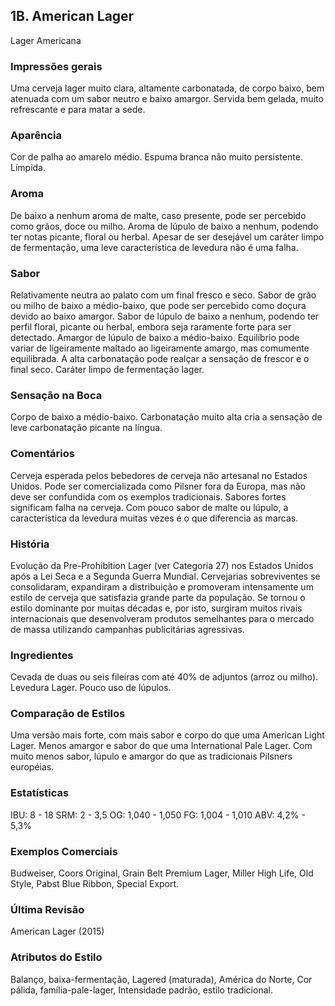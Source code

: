 ## 1B. American Lager
Lager Americana

### Impressões gerais

Uma cerveja lager muito clara, altamente carbonatada, de corpo baixo, bem atenuada com um sabor neutro e baixo amargor. Servida bem gelada, muito refrescante e para matar a sede.

### Aparência

Cor de palha ao amarelo médio. Espuma branca não muito persistente. Límpida.

### Aroma

De baixo a nenhum aroma de malte, caso presente, pode ser percebido como grãos, doce ou milho. Aroma de lúpulo de baixo a nenhum, podendo ter notas picante, floral ou herbal. Apesar de ser desejável um caráter limpo de fermentação, uma leve característica de levedura não é uma falha.

### Sabor

Relativamente neutra ao palato com um final fresco e seco. Sabor de grão ou milho de baixo a médio-baixo, que pode ser percebido como doçura devido ao baixo amargor. Sabor de lúpulo de baixo a nenhum, podendo ter perfil floral, picante ou herbal, embora seja raramente forte para ser detectado. Amargor de lúpulo de baixo a médio-baixo. Equilíbrio pode variar de ligeiramente maltado ao ligeiramente amargo, mas comumente equilibrada. A alta carbonatação pode realçar a sensação de frescor e o final seco. Caráter limpo de fermentação lager.

### Sensação na Boca

Corpo de baixo a médio-baixo. Carbonatação muito alta cria a sensação de leve carbonatação picante na língua.

### Comentários

Cerveja esperada pelos bebedores de cerveja não artesanal no Estados Unidos. Pode ser comercializada como Pilsner fora da Europa, mas não deve ser confundida com os exemplos tradicionais. Sabores fortes significam falha na cerveja. Com pouco sabor de malte ou lúpulo, a característica da levedura muitas vezes é o que diferencia as marcas.

### História

Evolução da Pre-Prohibition Lager (ver Categoria 27) nos Estados Unidos após a Lei Seca e a Segunda Guerra Mundial. Cervejarias sobreviventes se consolidaram, expandiram a distribuição e promoveram intensamente um estilo de cerveja que satisfazia grande parte da população. Se tornou o estilo dominante por muitas décadas e, por isto, surgiram muitos rivais internacionais que desenvolveram produtos semelhantes para o mercado de massa utilizando campanhas publicitárias agressivas.

### Ingredientes

Cevada de duas ou seis fileiras com até 40% de adjuntos (arroz ou milho). Levedura Lager. Pouco uso de lúpulos.

### Comparação de Estilos

Uma versão mais forte, com mais sabor e corpo do que uma American Light Lager. Menos amargor e sabor do que uma International Pale Lager. Com muito menos sabor, lúpulo e amargor do que as tradicionais Pilsners européias.

### Estatísticas

IBU: 8 - 18
SRM: 2 - 3,5
OG: 1,040 - 1,050
FG: 1,004 - 1,010
ABV: 4,2% - 5,3%

### Exemplos Comerciais

Budweiser, Coors Original, Grain Belt Premium Lager, Miller High Life, Old Style, Pabst Blue Ribbon, Special Export.

### Última Revisão

American Lager (2015)

### Atributos do Estilo

Balanço, baixa-fermentação, Lagered (maturada), América do Norte, Cor pálida, família-pale-lager, Intensidade padrão, estilo tradicional.
